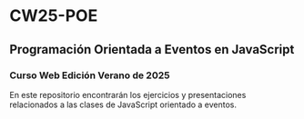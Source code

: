 # CW25-POE
## Programación Orientada a Eventos en JavaScript
### Curso Web Edición Verano de 2025
En este repositorio encontrarán los ejercicios y presentaciones relacionados a las clases de JavaScript orientado a eventos.
